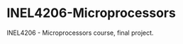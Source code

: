 INEL4206-Microprocessors
========================

INEL4206 - Microprocessors course, final project.